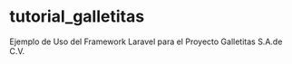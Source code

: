 tutorial_galletitas
===================

Ejemplo de Uso del Framework  Laravel para el Proyecto Galletitas S.A.de C.V.
